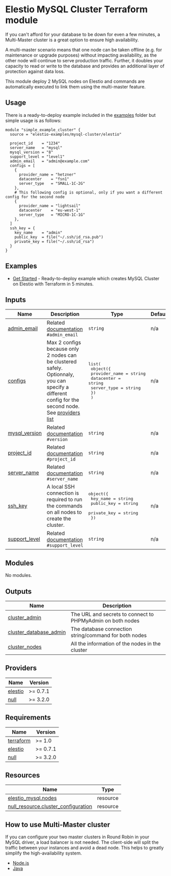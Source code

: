 <!-- BEGIN_TF_DOCS -->
# Elestio MySQL Cluster Terraform module

If you can't afford for your database to be down for even a few minutes, a Multi-Master cluster is a great option to ensure high availability.

A multi-master scenario means that one node can be taken offline (e.g. for maintenance or upgrade purposes) without impacting availability, as the other node will continue to serve production traffic. Further, it doubles your capacity to read or write to the database and provides an additional layer of protection against data loss.



This module deploy 2 MySQL nodes on Elestio and commands are automatically executed to link them using the multi-master feature.

## Usage

There is a ready-to-deploy example included in the [examples](https://github.com/elestio-examples/terraform-elestio-mysql-cluster/tree/main/examples) folder but simple usage is as follows:

```hcl
module "simple_example_cluster" {
  source = "elestio-examples/mysql-cluster/elestio"

  project_id    = "1234"
  server_name   = "mysql"
  mysql_version = "8"
  support_level = "level1"
  admin_email   = "admin@example.com"
  configs = [
    {
      provider_name = "hetzner"
      datacenter    = "fsn1"
      server_type   = "SMALL-1C-2G"
    },
    # This following config is optional, only if you want a different config for the second node
    {
      provider_name = "lightsail"
      datacenter    = "eu-west-1"
      server_type   = "MICRO-1C-1G"
    },
  ]
  ssh_key = {
    key_name    = "admin"
    public_key  = file("~/.ssh/id_rsa.pub")
    private_key = file("~/.ssh/id_rsa")
  }
}
```

## Examples

- [Get Started](https://github.com/elestio-examples/terraform-elestio-mysql-cluster/tree/main/examples/get_started) - Ready-to-deploy example which creates MySQL Cluster on Elestio with Terraform in 5 minutes.


## Inputs

| Name | Description | Type | Default | Required |
|------|-------------|------|---------|:--------:|
| <a name="input_admin_email"></a> [admin\_email](#input\_admin\_email) | Related [documentation](https://registry.terraform.io/providers/elestio/elestio/latest/docs/resources/mysql#admin_email) `#admin_email` | `string` | n/a | yes |
| <a name="input_configs"></a> [configs](#input\_configs) | Max 2 configs because only 2 nodes can be clustered safely.<br>Optionnaly, you can specify a different config for the second node.<br>See [providers list](https://registry.terraform.io/providers/elestio/elestio/latest/docs/guides/3_providers_datacenters_server_types) | <pre>list(<br>    object({<br>      provider_name = string<br>      datacenter    = string<br>      server_type   = string<br>    })<br>  )</pre> | n/a | yes |
| <a name="input_mysql_version"></a> [mysql\_version](#input\_mysql\_version) | Related [documentation](https://registry.terraform.io/providers/elestio/elestio/latest/docs/resources/mysql#version) `#version` | `string` | n/a | yes |
| <a name="input_project_id"></a> [project\_id](#input\_project\_id) | Related [documentation](https://registry.terraform.io/providers/elestio/elestio/latest/docs/resources/mysql#project_id) `#project_id` | `string` | n/a | yes |
| <a name="input_server_name"></a> [server\_name](#input\_server\_name) | Related [documentation](https://registry.terraform.io/providers/elestio/elestio/latest/docs/resources/mysql#server_name) `#server_name` | `string` | n/a | yes |
| <a name="input_ssh_key"></a> [ssh\_key](#input\_ssh\_key) | A local SSH connection is required to run the commands on all nodes to create the cluster. | <pre>object({<br>    key_name    = string<br>    public_key  = string<br>    private_key = string<br>  })</pre> | n/a | yes |
| <a name="input_support_level"></a> [support\_level](#input\_support\_level) | Related [documentation](https://registry.terraform.io/providers/elestio/elestio/latest/docs/resources/mysql#support_level) `#support_level` | `string` | n/a | yes |
## Modules

No modules.
## Outputs

| Name | Description |
|------|-------------|
| <a name="output_cluster_admin"></a> [cluster\_admin](#output\_cluster\_admin) | The URL and secrets to connect to PHPMyAdmin on both nodes |
| <a name="output_cluster_database_admin"></a> [cluster\_database\_admin](#output\_cluster\_database\_admin) | The database connection string/command for both nodes |
| <a name="output_cluster_nodes"></a> [cluster\_nodes](#output\_cluster\_nodes) | All the information of the nodes in the cluster |
## Providers

| Name | Version |
|------|---------|
| <a name="provider_elestio"></a> [elestio](#provider\_elestio) | >= 0.7.1 |
| <a name="provider_null"></a> [null](#provider\_null) | >= 3.2.0 |
## Requirements

| Name | Version |
|------|---------|
| <a name="requirement_terraform"></a> [terraform](#requirement\_terraform) | >= 1.0 |
| <a name="requirement_elestio"></a> [elestio](#requirement\_elestio) | >= 0.7.1 |
| <a name="requirement_null"></a> [null](#requirement\_null) | >= 3.2.0 |
## Resources

| Name | Type |
|------|------|
| [elestio_mysql.nodes](https://registry.terraform.io/providers/elestio/elestio/latest/docs/resources/mysql) | resource |
| [null_resource.cluster_configuration](https://registry.terraform.io/providers/hashicorp/null/latest/docs/resources/resource) | resource |

## How to use Multi-Master cluster

If you can configure your two master clusters in Round Robin in your MySQL driver, a load balancer is not needed. The client-side will split the traffic between your instances and avoid a dead node. This helps to greatly simplify the high-availability system.

- [Node.js](https://www.npmjs.com/package/mysql#poolcluster)
- [Java](https://dev.mysql.com/doc/connector-j/8.0/en/connector-j-source-replica-replication-connection.html)
<!-- END_TF_DOCS -->
